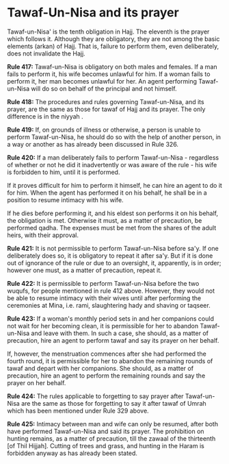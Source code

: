 Tawaf-Un-Nisa and its prayer
============================

Tawaf-un-Nisa' is the tenth obligation in Hajj. The eleventh is the
prayer which follows it. Although they are obligatory, they are not
among the basic elements (arkan) of Hajj. That is, failure to perform
them, even deliberately, does not invalidate the Hajj.

**Rule 417:** Tawaf-un-Nisa is obligatory on both males and females. If
a man fails to perform it, his wife becomes unlawful for him. If a woman
fails to perform it, her man becomes unlawful for her. An agent
performing Tawaf-un-Nisa will do so on behalf of the principal and not
himself.

**Rule 418:** The procedures and rules governing Tawaf-un-Nisa, and its
prayer, are the same as those for tawaf of Hajj and its prayer. The only
difference is in the niyyah .

**Rule 419:** If, on grounds of illness or otherwise, a person is unable
to perform Tawaf-un-Nisa, he should do so with the help of another
person, in a way or another as has already been discussed in Rule 326.

**Rule 420:** If a man deliberately fails to perform Tawaf-un-Nisa -
regardless of whether or not he did it inadvertently or was aware of the
rule - his wife is forbidden to him, until it is performed.

If it proves difficult for him to perform it himself, he can hire an
agent to do it for him. When the agent has performed it on his behalf,
he shall be in a position to resume intimacy with his wife.

If he dies before performing it, and his eldest son performs it on his
behalf, the obligation is met. Otherwise it must, as a matter of
precaution, be performed qadha. The expenses must be met from the shares
of the adult heirs, with their approval.

**Rule 421:** It is not permissible to perform Tawaf-un-Nisa before
sa'y. If one deliberately does so, it is obligatory to repeat it after
sa'y. But if it is done out of ignorance of the rule or due to an
oversight, it, apparently, is in order; however one must, as a matter of
precaution, repeat it.

**Rule 422:** It is permissible to perform Tawaf-un-Nisa before the two
wuqufs, for people mentioned in rule 412 above. However, they would not
be able to resume intimacy with their wives until after performing the
ceremonies at Mina, i.e. rami, slaughtering hady and shaving or taqseer.

**Rule 423:** If a woman's monthly period sets in and her companions
could not wait for her becoming clean, it is permissible for her to
abandon Tawaf-un-Nisa and leave with them. In such a case, she should,
as a matter of precaution, hire an agent to perform tawaf and say its
prayer on her behalf.

If, however, the menstruation commences after she had performed the
fourth round, it is permissible for her to abandon the remaining rounds
of tawaf and depart with her companions. She should, as a matter of
precaution, hire an agent to perform the remaining rounds and say the
prayer on her behalf.

**Rule 424:** The rules applicable to forgetting to say prayer after
Tawaf-un-Nisa are the same as those for forgetting to say it after tawaf
of Umrah which has been mentioned under Rule 329 above.

**Rule 425:** Intimacy between man and wife can only be resumed, after
both have performed Tawaf-un-Nisa and said its prayer. The prohibition
on hunting remains, as a matter of precaution, till the zawaal of the
thirteenth [of Thil Hijjah]. Cutting of trees and grass, and hunting in
the Haram is forbidden anyway as has already been stated.



